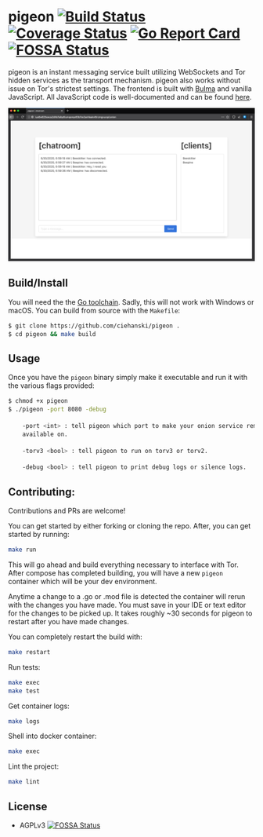 # pigeon [![Build Status](https://github.com/ciehanski/pigeon/workflows/build/badge.svg)](https://github.com/ciehanski/pigeon/actions) [![Coverage Status](https://coveralls.io/repos/github/ciehanski/pigeon/badge.svg?branch=master)](https://coveralls.io/github/ciehanski/pigeon?branch=master) [![Go Report Card](https://goreportcard.com/badge/github.com/ciehanski/pigeon)](https://goreportcard.com/report/github.com/ciehanski/pigeon) [![FOSSA Status](https://app.fossa.com/api/projects/git%2Bgithub.com%2Fciehanski%2Fpigeon.svg?type=shield)](https://app.fossa.com/projects/git%2Bgithub.com%2Fciehanski%2Fpigeon?ref=badge_shield)

pigeon is an instant messaging service built utilizing WebSockets 
and Tor hidden services as the transport mechanism. pigeon also
works without issue on Tor's strictest settings. The frontend is 
built with [Bulma](https://bulma.io/) and vanilla JavaScript. All 
JavaScript code is well-documented and can be found [here](https://github.com/ciehanski/pigeon/blob/master/templates/chatroom.go).

![pigeon Example](./.github/assets/homepage.png)

## Build/Install

You will need the the [Go toolchain](https://golang.org/dl/). Sadly, this will not 
work with Windows or macOS. You can build from source with the `Makefile`:

```bash
$ git clone https://github.com/ciehanski/pigeon .
$ cd pigeon && make build
```

## Usage

Once you have the `pigeon` binary simply make it executable and run it with the various flags
provided:

```bash
$ chmod +x pigeon 
$ ./pigeon -port 8080 -debug

    -port <int> : tell pigeon which port to make your onion service remotely
    available on.

    -torv3 <bool> : tell pigeon to run on torv3 or torv2.

    -debug <bool> : tell pigeon to print debug logs or silence logs.
```

## Contributing:

Contributions and PRs are welcome!

You can get started by either forking or cloning the repo. After, you can get started
by running:

```bash
make run
```

This will go ahead and build everything necessary to interface with Tor. After compose
has completed building, you will have a new `pigeon` container which will be your
dev environment.

Anytime a change to a .go or .mod file is detected the container will rerun with
the changes you have made. You must save in your IDE or text editor for the 
changes to be picked up. It takes roughly ~30 seconds for pigeon to restart after 
you have made changes.

You can completely restart the build with:
```bash
make restart
```

Run tests:
```bash
make exec
make test
```

Get container logs:
```bash
make logs
```

Shell into docker container:
```bash
make exec
```

Lint the project:
```bash
make lint
```

## License
- AGPLv3
[![FOSSA Status](https://app.fossa.com/api/projects/git%2Bgithub.com%2Fciehanski%2Fpigeon.svg?type=large)](https://app.fossa.com/projects/git%2Bgithub.com%2Fciehanski%2Fpigeon?ref=badge_large)
